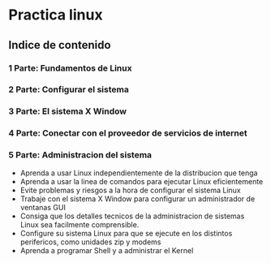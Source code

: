 # Practica linux

## Indice de contenido

### 1 Parte: Fundamentos de Linux
### 2 Parte: Configurar el sistema
### 3 Parte: El sistema X Window
### 4 Parte: Conectar con el proveedor de servicios de internet
### 5 Parte: Administracion del sistema

- Aprenda a usar Linux independientemente de la distribucion que tenga
- Aprenda a usar la linea de comandos para ejecutar Linux eficientemente
- Evite problemas y riesgos a la hora de configurar el sistema Linux
- Trabaje con el sistema X Window para configurar un administrador de ventanas GUI
- Consiga que los detalles tecnicos de la administracion de sistemas Linux sea facilmente comprensible.
- Configure su sistema Linux para que se ejecute en los distintos perifericos, como unidades zip y modems
- Aprenda a programar Shell y a administrar el Kernel


